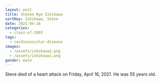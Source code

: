 ```yaml
---
layout: post
title: Steven Ryo Ishikawa
sortKey: Ishikawa, Steve
date: 2021-04-16
categories:
  - class-of-1983
tags:
  - cardiovascular-disease
images:
  - /assets/ishikawa2.png
  - /assets/ishikawa1.png
gender: male
---
```


Steve died of a heart attack on Friday, April 16, 2021. He was 55 years old.

